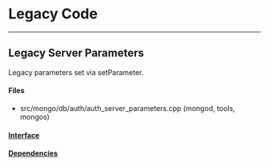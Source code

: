 # Legacy Code


-------------

## Legacy Server Parameters
Legacy parameters set via setParameter.

#### Files
- src/mongo/db/auth/auth\_server\_parameters.cpp   (mongod, tools, mongos)

#### [Interface](interface/0)

#### [Dependencies](dependencies/0)
